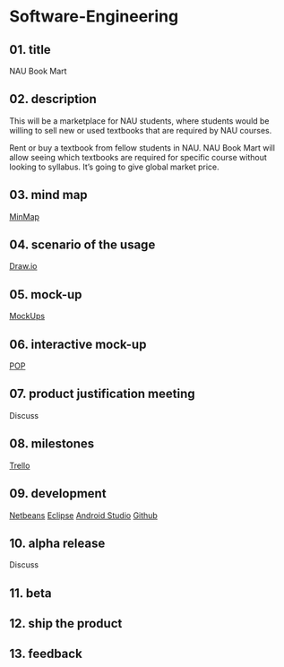 Software-Engineering
====================

## 01. title

NAU Book Mart

## 02. description

This will be a marketplace for NAU students, where students would be willing to sell new or used textbooks that are required by NAU courses.

Rent or buy a textbook from fellow students in NAU. NAU Book Mart will allow seeing which textbooks are required for specific course without looking to syllabus. It’s going to give global market price.

## 03. mind map

[MinMap](http://j.mp/1mBfNnt)

## 04. scenario of the usage

[Draw.io](http://j.mp/1mBfLfa)

## 05. mock-up

[MockUps](http://j.mp/1mBfJ6X)

## 06. interactive mock-up

[POP](http://j.mp/1mBfF7t)

## 07. product justification meeting

Discuss 

## 08. milestones

[Trello](http://j.mp/1mBfoRR)

## 09. development

[Netbeans](http://j.mp/1mBfDfG)
[Eclipse](http://j.mp/1mBfWar)
[Android Studio](http://j.mp/1mBfZTB)
[Github](http://j.mp/1mBg3mr)

## 10. alpha release

Discuss

## 11. beta

## 12. ship the product

## 13. feedback
